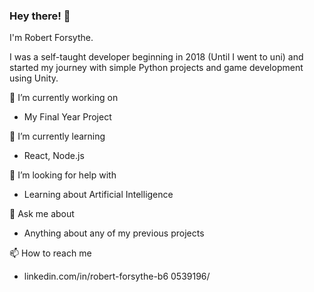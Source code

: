 ### Hey there! 👋
I'm Robert Forsythe.

I was a self-taught developer beginning in 2018 (Until I went to uni) and started my journey with simple Python projects and game development using Unity.

🔭 I’m currently working on
- My Final Year Project

🌱 I’m currently learning
- React, Node.js

🤔 I’m looking for help with
- Learning about Artificial Intelligence
  
💬 Ask me about
- Anything about any of my previous projects

📫 How to reach me
- linkedin.com/in/robert-forsythe-b6 0539196/


